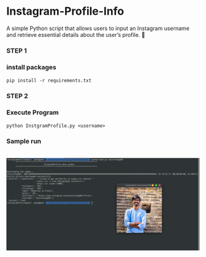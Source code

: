 # Instagram-Profile-Info
A simple Python script that allows users to input an Instagram username and retrieve essential details about the user’s profile. 📸
<br>
### STEP 1
### install packages 
```
pip install -r requirements.txt
```

### STEP 2
### Execute Program
```
python InstgramProfile.py <username>
```

### Sample run 
<img> <img src="https://github.com/theaniketraj/Instagram-Profile-Info/blob/main/output.png">
